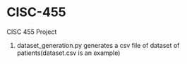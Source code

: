 # CISC-455
CISC 455 Project

1. dataset_generation.py generates a csv file of dataset of patients(dataset.csv is an example)
